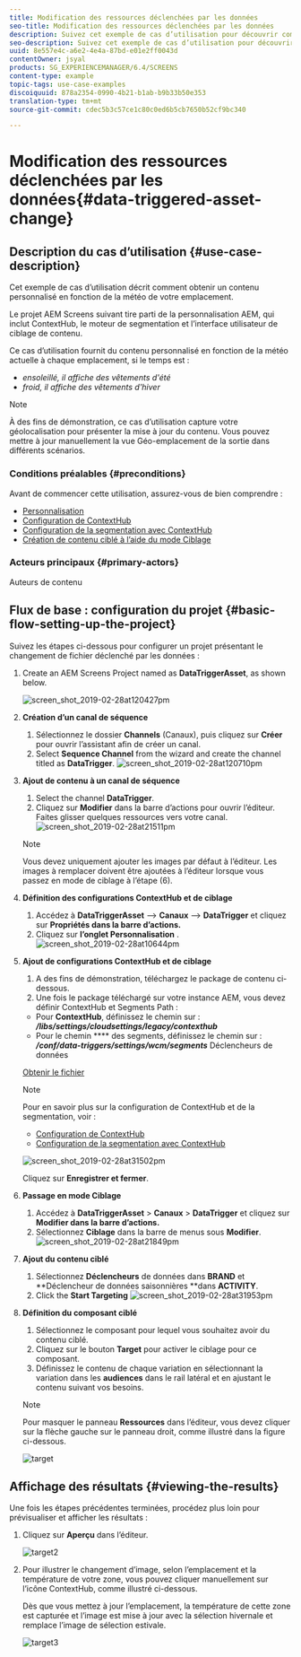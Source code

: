 ```yaml
---
title: Modification des ressources déclenchées par les données
seo-title: Modification des ressources déclenchées par les données
description: Suivez cet exemple de cas d’utilisation pour découvrir comment obtenir un contenu personnalisé en fonction de certaines conditions préalables (par exemple, la météo de votre emplacement).
seo-description: Suivez cet exemple de cas d’utilisation pour découvrir comment obtenir un contenu personnalisé en fonction de certaines conditions préalables (par exemple, la météo de votre emplacement).
uuid: 8e557e4c-a6e2-4e4a-87bd-e01e2ff0043d
contentOwner: jsyal
products: SG_EXPERIENCEMANAGER/6.4/SCREENS
content-type: example
topic-tags: use-case-examples
discoiquuid: 878a2354-0990-4b21-b1ab-b9b33b50e353
translation-type: tm+mt
source-git-commit: cdec5b3c57ce1c80c0ed6b5cb7650b52cf9bc340

---
```



# Modification des ressources déclenchées par les données{#data-triggered-asset-change}

## Description du cas d’utilisation {#use-case-description}

Cet exemple de cas d’utilisation décrit comment obtenir un contenu personnalisé en fonction de la météo de votre emplacement.

Le projet AEM Screens suivant tire parti de la personnalisation AEM, qui inclut ContextHub, le moteur de segmentation et l’interface utilisateur de ciblage de contenu.

Ce cas d’utilisation fournit du contenu personnalisé en fonction de la météo actuelle à chaque emplacement, si le temps est :

* *ensoleillé, il affiche des vêtements d&#39;été*
* *froid, il affiche des vêtements d&#39;hiver*

>[!NOTE]
>
>À des fins de démonstration, ce cas d’utilisation capture votre géolocalisation pour présenter la mise à jour du contenu. Vous pouvez mettre à jour manuellement la vue Géo-emplacement de la sortie dans différents scénarios.

### Conditions préalables {#preconditions}

Avant de commencer cette utilisation, assurez-vous de bien comprendre :

* [Personnalisation ](/help/sites-administering/personalization.md)
* [Configuration de ContextHub](/help/sites-administering/contexthub-config.md)
* [Configuration de la segmentation avec ContextHub](/help/sites-administering/segmentation.md)
* [Création de contenu ciblé à l’aide du mode Ciblage](/help/sites-authoring/content-targeting-touch.md)

### Acteurs principaux {#primary-actors}

Auteurs de contenu

## Flux de base : configuration du projet {#basic-flow-setting-up-the-project}

Suivez les étapes ci-dessous pour configurer un projet présentant le changement de fichier déclenché par les données :

1. Create an AEM Screens Project named as **DataTriggerAsset**, as shown below.

   ![screen_shot_2019-02-28at120427pm](assets/screen_shot_2019-02-28at120427pm.png)

1. **Création d’un canal de séquence**

   1. Sélectionnez le dossier **Channels** (Canaux), puis cliquez sur **Créer** pour ouvrir l’assistant afin de créer un canal.
   1. Select **Sequence Channel** from the wizard and create the channel titled as **DataTrigger**.
   ![screen_shot_2019-02-28at120710pm](assets/screen_shot_2019-02-28at120710pm.png)

1. **Ajout de contenu à un canal de séquence**

   1. Select the channel **DataTrigger**.
   1. Cliquez sur **Modifier** dans la barre d’actions pour ouvrir l’éditeur. Faites glisser quelques ressources vers votre canal.
   ![screen_shot_2019-02-28at21511pm](assets/screen_shot_2019-02-28at21511pm.png)

   >[!NOTE]
   >
   >Vous devez uniquement ajouter les images par défaut à l’éditeur. Les images à remplacer doivent être ajoutées à l’éditeur lorsque vous passez en mode de ciblage à l’étape (6).

1. **Définition des configurations ContextHub et de ciblage**

   1. Accédez à **DataTriggerAsset** —> **Canaux** —> **DataTrigger** et cliquez sur **Propriétés dans la barre d’actions.**
   1. Cliquez sur **l’onglet Personnalisation** .
   ![screen_shot_2019-02-28at10644pm](assets/screen_shot_2019-02-28at10644pm.png)

1. **Ajout de configurations ContextHub et de ciblage**

   1. A des fins de démonstration, téléchargez le package de contenu ci-dessous.
   1. Une fois le package téléchargé sur votre instance AEM, vous devez définir ContextHub et Segments Path :
   * Pour **ContextHub**, définissez le chemin sur : ***/libs/settings/cloudsettings/legacy/contexthub***
   * Pour le chemin **** des segments, définissez le chemin sur : ***/conf/data-triggers/settings/wcm/segments***
   Déclencheurs de données

   [Obtenir le fichier](assets/data-triggers-1_00.zip)

   >[!NOTE]
   >
   >Pour en savoir plus sur la configuration de ContextHub et de la segmentation, voir :
   >
   >* [Configuration de ContextHub](/help/sites-administering/contexthub-config.md)
   >* [Configuration de la segmentation avec ContextHub](/help/sites-administering/segmentation.md)


   ![screen_shot_2019-02-28at31502pm](assets/screen_shot_2019-02-28at31502pm.png)

   Cliquez sur **Enregistrer et fermer**.

1. **Passage en mode Ciblage**

   1. Accédez à **DataTriggerAsset** > **Canaux** > **DataTrigger** et cliquez sur **Modifier dans la barre d’actions.**
   1. Sélectionnez **Ciblage** dans la barre de menus sous **Modifier**.
   ![screen_shot_2019-02-28at21849pm](assets/screen_shot_2019-02-28at21849pm.png)

1. **Ajout du contenu ciblé**

   1. Sélectionnez **Déclencheurs** de données dans **BRAND** et **Déclencheur de données saisonnières **dans **ACTIVITY**.
   1. Click the **Start Targeting**
   ![screen_shot_2019-02-28at31953pm](assets/screen_shot_2019-02-28at31953pm.png)

1. **Définition du composant ciblé**

   1. Sélectionnez le composant pour lequel vous souhaitez avoir du contenu ciblé.
   1. Cliquez sur le bouton **Target** pour activer le ciblage pour ce composant.
   1. Définissez le contenu de chaque variation en sélectionnant la variation dans les **audiences** dans le rail latéral et en ajustant le contenu suivant vos besoins.
   >[!NOTE]
   >
   >Pour masquer le panneau **Ressources** dans l’éditeur, vous devez cliquer sur la flèche gauche sur le panneau droit, comme illustré dans la figure ci-dessous.

   ![target](assets/target.gif)

## Affichage des résultats {#viewing-the-results}

Une fois les étapes précédentes terminées, procédez plus loin pour prévisualiser et afficher les résultats :

1. Cliquez sur **Aperçu** dans l’éditeur.

   ![target2](assets/target2.gif)

1. Pour illustrer le changement d’image, selon l’emplacement et la température de votre zone, vous pouvez cliquer manuellement sur l’icône ContextHub, comme illustré ci-dessous.

   Dès que vous mettez à jour l’emplacement, la température de cette zone est capturée et l’image est mise à jour avec la sélection hivernale et remplace l’image de sélection estivale.

   ![target3](assets/target3.gif)

